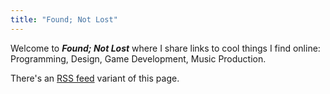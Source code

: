 ```yaml
---
title: "Found; Not Lost"
---
```


Welcome to _**Found; Not Lost**_ where I share links to cool things I find online: Programming, Design, Game Development, Music Production.

There's an [RSS feed](/found/index.xml) variant of this page.
